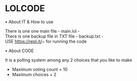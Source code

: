 # LOLCODE

• About IT & How to use 

There is one one main file - main.lol -  
There is one backup file in TXT file - backup.txt -  
USE https://repl.it/~ for running the code 

• About CODE 

It is a polling system among any 2 choices that you like to make 
- Maximum voting count = 10 
- Maximum choices = 2 
